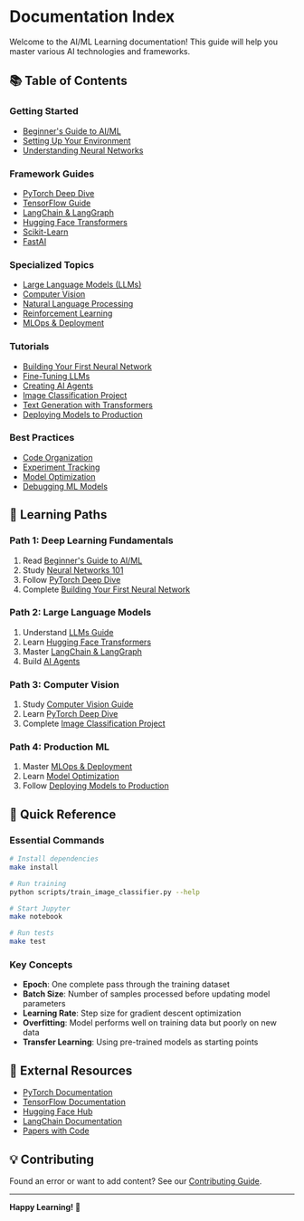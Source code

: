 # Documentation Index

Welcome to the AI/ML Learning documentation! This guide will help you master various AI technologies and frameworks.

## 📚 Table of Contents

### Getting Started
- [Beginner's Guide to AI/ML](guides/beginners-guide.md)
- [Setting Up Your Environment](guides/environment-setup.md)
- [Understanding Neural Networks](guides/neural-networks-101.md)

### Framework Guides
- [PyTorch Deep Dive](frameworks/pytorch.md)
- [TensorFlow Guide](frameworks/tensorflow.md)
- [LangChain & LangGraph](frameworks/langchain-langraph.md)
- [Hugging Face Transformers](frameworks/huggingface.md)
- [Scikit-Learn](frameworks/sklearn.md)
- [FastAI](frameworks/fastai.md)

### Specialized Topics
- [Large Language Models (LLMs)](guides/llms.md)
- [Computer Vision](guides/computer-vision.md)
- [Natural Language Processing](guides/nlp.md)
- [Reinforcement Learning](guides/reinforcement-learning.md)
- [MLOps & Deployment](guides/mlops.md)

### Tutorials
- [Building Your First Neural Network](tutorials/first-neural-network.md)
- [Fine-Tuning LLMs](tutorials/fine-tuning-llms.md)
- [Creating AI Agents](tutorials/ai-agents.md)
- [Image Classification Project](tutorials/image-classification.md)
- [Text Generation with Transformers](tutorials/text-generation.md)
- [Deploying Models to Production](tutorials/model-deployment.md)

### Best Practices
- [Code Organization](guides/code-organization.md)
- [Experiment Tracking](guides/experiment-tracking.md)
- [Model Optimization](guides/model-optimization.md)
- [Debugging ML Models](guides/debugging.md)

## 🎯 Learning Paths

### Path 1: Deep Learning Fundamentals
1. Read [Beginner's Guide to AI/ML](guides/beginners-guide.md)
2. Study [Neural Networks 101](guides/neural-networks-101.md)
3. Follow [PyTorch Deep Dive](frameworks/pytorch.md)
4. Complete [Building Your First Neural Network](tutorials/first-neural-network.md)

### Path 2: Large Language Models
1. Understand [LLMs Guide](guides/llms.md)
2. Learn [Hugging Face Transformers](frameworks/huggingface.md)
3. Master [LangChain & LangGraph](frameworks/langchain-langraph.md)
4. Build [AI Agents](tutorials/ai-agents.md)

### Path 3: Computer Vision
1. Study [Computer Vision Guide](guides/computer-vision.md)
2. Learn [PyTorch Deep Dive](frameworks/pytorch.md)
3. Complete [Image Classification Project](tutorials/image-classification.md)

### Path 4: Production ML
1. Master [MLOps & Deployment](guides/mlops.md)
2. Learn [Model Optimization](guides/model-optimization.md)
3. Follow [Deploying Models to Production](tutorials/model-deployment.md)

## 📖 Quick Reference

### Essential Commands
```bash
# Install dependencies
make install

# Run training
python scripts/train_image_classifier.py --help

# Start Jupyter
make notebook

# Run tests
make test
```

### Key Concepts
- **Epoch**: One complete pass through the training dataset
- **Batch Size**: Number of samples processed before updating model parameters
- **Learning Rate**: Step size for gradient descent optimization
- **Overfitting**: Model performs well on training data but poorly on new data
- **Transfer Learning**: Using pre-trained models as starting points

## 🔗 External Resources

- [PyTorch Documentation](https://pytorch.org/docs/stable/index.html)
- [TensorFlow Documentation](https://www.tensorflow.org/api_docs)
- [Hugging Face Hub](https://huggingface.co/docs)
- [LangChain Documentation](https://python.langchain.com/docs/get_started/introduction)
- [Papers with Code](https://paperswithcode.com/)

## 💡 Contributing

Found an error or want to add content? See our [Contributing Guide](../CONTRIBUTING.md).

---

**Happy Learning! 🚀**
